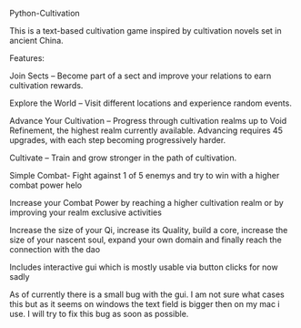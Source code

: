 Python-Cultivation

This is a text-based cultivation game inspired by cultivation novels set in ancient China.

Features:

Join Sects – Become part of a sect and improve your relations to earn cultivation rewards.

Explore the World – Visit different locations and experience random events.

Advance Your Cultivation – Progress through cultivation realms up to Void Refinement, the highest realm currently available. Advancing requires 45 upgrades, with each step becoming progressively harder.

Cultivate – Train and grow stronger in the path of cultivation.

Simple Combat- Fight against 1 of 5 enemys and try to win with a higher combat power helo

Increase your Combat Power by reaching a higher cultivation realm or by improving your realm exclusive activities

Increase the size of your Qi, increase its Quality, build a core, increase the size of your nascent soul, expand your own domain and finally reach the connection with the dao

Includes interactive gui which is mostly usable via button clicks for now sadly

As of currently there is a small bug with the gui. I am not sure what cases this but as it seems on windows the text field is bigger then on my mac i use. I will try to fix this bug as soon as possible.
